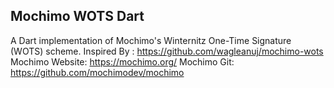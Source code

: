 
## Mochimo WOTS Dart

A Dart implementation of Mochimo's Winternitz One-Time Signature (WOTS) scheme.
Inspired By : https://github.com/wagleanuj/mochimo-wots 
Mochimo Website: https://mochimo.org/
Mochimo Git: https://github.com/mochimodev/mochimo
